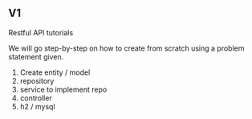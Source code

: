 ## V1
Restful API tutorials

We will go step-by-step on how to create from scratch using a problem statement given.

1. Create entity / model
2. repository
3. service to implement repo
4. controller
5. h2 / mysql